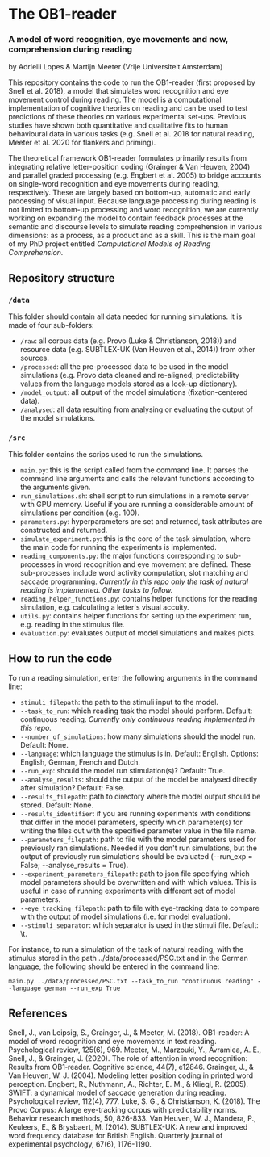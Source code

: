 # The OB1-reader 
### A model of word recognition, eye movements and now, comprehension during reading

by Adrielli Lopes & Martijn Meeter (Vrije Universiteit Amsterdam)

This repository contains the code to run the OB1-reader (first proposed by Snell et al. 2018), a model that simulates word recognition and eye movement control during reading. The model is a computational implementation of cognitive theories on reading and can be used to test predictions of these theories on various experimental set-ups. Previous studies have shown both quantitative and qualitative fits to human behavioural data in various tasks (e.g. Snell et al. 2018 for natural reading, Meeter et al. 2020 for flankers and priming).

The theoretical framework OB1-reader formulates primarily results from integrating relative letter-position coding (Grainger & Van Heuven, 2004) and parallel graded processing (e.g. Engbert et al. 2005) to bridge accounts on single-word recognition and eye movements during reading, respectively. These are largely based on bottom-up, automatic and early processing of visual input. Because language processing during reading is not limited to bottom-up processing and word recognition, we are currently working on expanding the model to contain feedback processes at the semantic and discourse levels to simulate reading comprehension in various dimensions: as a process, as a product and as a skill. This is the main goal of my PhD project entitled *Computational Models of Reading Comprehension.*

## Repository structure

### `/data`

This folder should contain all data needed for running simulations. It is made of four sub-folders:

* `/raw`: all corpus data (e.g. Provo (Luke & Christianson, 2018)) and resource data (e.g. SUBTLEX-UK (Van Heuven et al., 2014)) from other sources.
* `/processed`: all the pre-processed data to be used in the model simulations (e.g. Provo data cleaned and re-aligned; predictability values from the language models stored as a look-up dictionary).
* `/model_output`: all output of the model simulations (fixation-centered data).
* `/analysed`: all data resulting from analysing or evaluating the output of the model simulations.

### `/src`

This folder contains the scrips used to run the simulations. 

* `main.py`: this is the script called from the command line. It parses the command line arguments and calls the relevant functions according to the arguments given.
* `run_simulations.sh`: shell script to run simulations in a remote server with GPU memory. Useful if you are running a considerable amount of simulations per condition (e.g. 100).
* `parameters.py`: hyperparameters are set and returned, task attributes are constructed and returned.
* `simulate_experiment.py`: this is the core of the task simulation, where the main code for running the experiments is implemented.
* `reading_components.py`: the major functions corresponding to sub-processes in word recognition and eye movement are defined. These sub-processes include word activity computation, slot matching and saccade programming. *Currently in this repo only the task of natural reading is implemented. Other tasks to follow.*
* `reading_helper_functions.py`: contains helper functions for the reading simulation, e.g. calculating a letter's visual accuity.
* `utils.py`: contains helper functions for setting up the experiment run, e.g. reading in the stimulus file.
* `evaluation.py`: evaluates output of model simulations and makes plots.

## How to run the code

To run a reading simulation, enter the following arguments in the command line:
* `stimuli_filepath`: the path to the stimuli input to the model.
* `--task_to_run`: which reading task the model should perform. Default: continuous reading. *Currently only continuous reading implemented in this repo.*
* `--number_of_simulations`: how many simulations should the model run. Default: None. 
* `--language`: which language the stimulus is in. Default: English. Options: English, German, French and Dutch.
* `--run_exp`: should the model run stimulation(s)? Default: True.
* `--analyse_results`: should the output of the model be analysed directly after simulation? Default: False.
* `--results_filepath`: path to directory where the model output should be stored. Default: None.
* `--results_identifier`: if you are running experiments with conditions that differ in the model parameters, specify which parameter(s) for writing the files out with the specified parameter value in the file name.
* `--parameters_filepath`: path to file with the model parameters used for previously ran simulations. Needed if you don't run simulations, but the output of previously run simulations should be evaluated (--run_exp = False; --analyse_results = True).
* `--experiment_parameters_filepath`: path to json file specifying which model parameters should be overwritten and with which values. This is useful in case of running experiments with different set of model parameters.
* `--eye_tracking_filepath`: path to file with eye-tracking data to compare with the output of model simulations (i.e. for model evaluation).
* `--stimuli_separator`: which separator is used in the stimuli file. Default: \t.

For instance, to run a simulation of the task of natural reading, with the stimulus stored in the path ../data/processed/PSC.txt and in the German language, the following should be entered in the command line:

`main.py ../data/processed/PSC.txt --task_to_run "continuous reading" --language german --run_exp True`

## References

Snell, J., van Leipsig, S., Grainger, J., & Meeter, M. (2018). OB1-reader: A model of word recognition and eye movements in text reading. Psychological review, 125(6), 969.
Meeter, M., Marzouki, Y., Avramiea, A. E., Snell, J., & Grainger, J. (2020). The role of attention in word recognition: Results from OB1‐reader. Cognitive science, 44(7), e12846.
Grainger, J., & Van Heuven, W. J. (2004). Modeling letter position coding in printed word perception.
Engbert, R., Nuthmann, A., Richter, E. M., & Kliegl, R. (2005). SWIFT: a dynamical model of saccade generation during reading. Psychological review, 112(4), 777.
Luke, S. G., & Christianson, K. (2018). The Provo Corpus: A large eye-tracking corpus with predictability norms. Behavior research methods, 50, 826-833.
Van Heuven, W. J., Mandera, P., Keuleers, E., & Brysbaert, M. (2014). SUBTLEX-UK: A new and improved word frequency database for British English. Quarterly journal of experimental psychology, 67(6), 1176-1190.